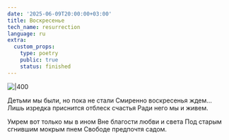 ```yaml
---
date: '2025-06-09T20:00:00+03:00'
title: Воскресенье
tech_name: resurrection
language: ru
extra:
  custom_props:
    type: poetry
    public: true
    status: finished
---
```


![|400](/images/sunday.png)

Детьми мы были, но пока не стали
Смиренно воскресенья ждем…
Лишь изредка приснится отблеск счастья
Ради него мы и живем.

Умрем вот только мы в ином
Вне благости любви и света
Под старым сгнившим мокрым пнем
Свободе предпочтя садом.